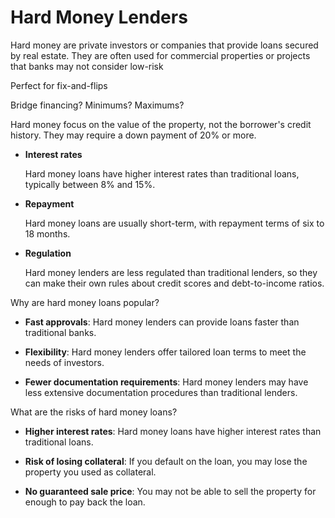 
# Hard Money Lenders

Hard money  are private investors or companies that provide loans secured by real estate. They are often used for commercial properties or projects that banks may not consider low-risk

Perfect for fix-and-flips

Bridge financing? Minimums? Maximums? 

Hard money  focus on the value of the property, not the borrower's credit history. They may require a down payment of 20% or more. 

- **Interest rates**
    
    Hard money loans have higher interest rates than traditional loans, typically between 8% and 15%. 
    

- **Repayment**
    
    Hard money loans are usually short-term, with repayment terms of six to 18 months. 
    

- **Regulation**
    
    Hard money lenders are less regulated than traditional lenders, so they can make their own rules about credit scores and debt-to-income ratios.


Why are hard money loans popular?

- **Fast approvals**: Hard money lenders can provide loans faster than traditional banks. 

- **Flexibility**: Hard money lenders offer tailored loan terms to meet the needs of investors. 

- **Fewer documentation requirements**: Hard money lenders may have less extensive documentation procedures than traditional lenders. 

What are the risks of hard money loans?

- **Higher interest rates**: Hard money loans have higher interest rates than traditional loans. 

- **Risk of losing collateral**: If you default on the loan, you may lose the property you used as collateral. 

- **No guaranteed sale price**: You may not be able to sell the property for enough to pay back the loan.
